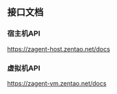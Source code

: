 ## 接口文档

### 宿主机API

https://zagent-host.zentao.net/docs

### 虚拟机API

https://zagent-vm.zentao.net/docs